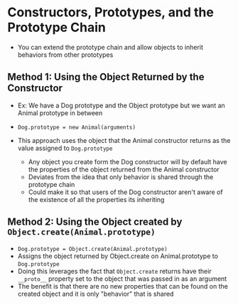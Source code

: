 # Constructors, Prototypes, and the Prototype Chain
- You can extend the prototype chain and allow objects to inherit behaviors from other prototypes

## Method 1: Using the Object Returned by the Constructor
- Ex: We have a Dog prototype and the Object prototype but we want an Animal prototype in between
- `Dog.prototype = new Animal(arguments)`

- This approach uses the object that the Animal constructor returns as the value assigned to `Dog.prototype`
  - Any object you create form the Dog constructor will by default have the properties of the object returned from the Animal constructor
  - Deviates from the idea that only behavior is shared through the prototype chain
  - Could make it so that users of the Dog constructor aren't aware of the existence of all the properties its inheriting

## Method 2: Using the Object created by `Object.create(Animal.prototype)`
- `Dog.prototype = Object.create(Animal.prototype)`
- Assigns the object returned by Object.create on Animal.prototype to `Dog.prototype`
- Doing this leverages the fact that `Object.create` returns have their `__proto__` property set to the object that was passed in as an argument
- The benefit is that there are no new properties that can be found on the created object and it is only "behavior" that is shared